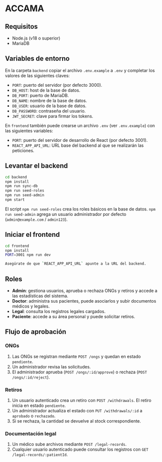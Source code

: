 # ACCAMA

## Requisitos
- Node.js (v18 o superior)
- MariaDB

## Variables de entorno
En la carpeta `backend` copiar el archivo `.env.example` a `.env` y completar los valores de las siguientes claves:

- `PORT`: puerto del servidor (por defecto 3000).
- `DB_HOST`: host de la base de datos.
- `DB_PORT`: puerto de MariaDB.
- `DB_NAME`: nombre de la base de datos.
- `DB_USER`: usuario de la base de datos.
- `DB_PASSWORD`: contraseña del usuario.
- `JWT_SECRET`: clave para firmar los tokens.

En `frontend` también puede crearse un archivo `.env` (ver `.env.example`) con las siguientes variables:

- `PORT`: puerto del servidor de desarrollo de React (por defecto 3001).
- `REACT_APP_API_URL`: URL base del backend al que se realizarán las peticiones.

## Levantar el backend

```bash
cd backend
npm install
npm run sync-db
npm run seed-roles
npm run seed-admin
npm start
```
El script `npm run seed-roles` crea los roles básicos en la base de datos.
`npm run seed-admin` agrega un usuario administrador por defecto
(`admin@example.com` / `admin123`).

## Iniciar el frontend

```bash
cd frontend
npm install
PORT=3001 npm run dev

Asegúrate de que `REACT_APP_API_URL` apunte a la URL del backend.
```

## Roles
- **Admin**: gestiona usuarios, aprueba o rechaza ONGs y retiros y accede a las estadísticas del sistema.
- **Doctor**: administra sus pacientes, puede asociarlos y subir documentos médicos y legales.
- **Legal**: consulta los registros legales cargados.
- **Paciente**: accede a su área personal y puede solicitar retiros.

## Flujo de aprobación

### ONGs
1. Las ONGs se registran mediante `POST /ongs` y quedan en estado `pendiente`.
2. Un administrador revisa las solicitudes.
3. El administrador aprueba (`POST /ongs/:id/approve`) o rechaza (`POST /ongs/:id/reject`).

### Retiros
1. Un usuario autenticado crea un retiro con `POST /withdrawals`. El retiro inicia en estado `pendiente`.
2. Un administrador actualiza el estado con `PUT /withdrawals/:id` a `aprobado` o `rechazado`.
3. Si se rechaza, la cantidad se devuelve al stock correspondiente.

### Documentación legal
1. Un médico sube archivos mediante `POST /legal-records`.
2. Cualquier usuario autenticado puede consultar los registros con `GET /legal-records/:patientId`.
